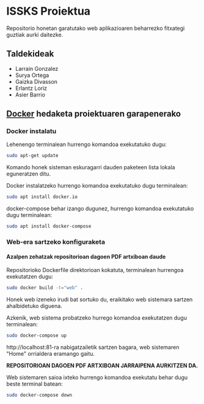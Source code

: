 # ISSKS Proiektua

Repositorio honetan garatutako web aplikazioaren beharrezko fitxategi guztiak aurki daitezke.

## Taldekideak
- Larrain Gonzalez
- Surya Ortega
- Gaizka Divasson
- Erlantz Loriz
- Asier Barrio

## [Docker](https://www.docker.com/) hedaketa proiektuaren garapenerako
### Docker instalatu
Lehenengo terminalean hurrengo komandoa exekutatuko dugu:
```sh
sudo apt-get update
```
Komando honek sisteman eskuragarri dauden paketeen lista lokala eguneratzen ditu.

Docker instalatzeko hurrengo komandoa exekutatuko dugu terminalean:
```sh
sudo apt install docker.io
```
docker-compose behar izango dugunez, hurrengo komandoa exekutatuko dugu terminalean:
```sh
sudo apt install docker-compose
```

### Web-era sartzeko konfiguraketa
#### Azalpen zehatzak repositorioan dagoen PDF artxiboan daude 
Repositorioko Dockerfile direktorioan kokatuta, terminalean hurrengoa exekutatzen dugu:
```sh
sudo docker build -t="web" .
```
Honek web izeneko irudi bat sortuko du, eraikitako web sistemara sartzen ahalbidetuko diguena.

Azkenik, web sistema probatzeko hurrego komandoa exekutatzen dugu terminalean:
```sh
sudo docker-compose up
```
http://localhost:81-ra nabigatzailetik sartzen bagara, web sistemaren "Home" orrialdera eramango gaitu.  

**REPOSITORIOAN DAGOEN PDF ARTXIBOAN JARRAIPENA AURKITZEN DA.**

Web sistemaren saioa ixteko hurrengo komandoa exekutatu behar dugu beste terminal batean:
```sh
sudo docker-compose down
```

